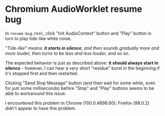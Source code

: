 # Chromium AudioWorklet resume bug

In `resume-bug.html`, click "Init AudioContext" button and "Play" button in turn to play tide-like white noise.

*"Tide-like" means: **it starts in silence**, and then sounds gradually more and more louder, then turns to be less and less louder, and so on.*

The expected behavior is just as described above: **it should always start in silence** - however, I can hear a very short "residue" burst in the beginning if it's stopped first and then restarted.

Clicking "Send Stop Message" button (and then wait for some while, even for just some milliseconds) before "Stop" and "Play" buttons seems to be able to workaround this issue.

I encountered this problem in Chrome (100.0.4896.60); Firefox (98.0.2) didn't appear to have this problem.
